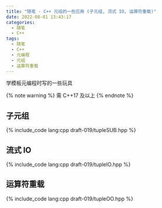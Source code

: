 ```yaml
---
title: "随笔 - C++ 元组的一些应用 (子元组, 流式 IO, 运算符重载)"
date: 2022-08-01 13:43:17
categories:
  - 随笔
  - C++
tags:
  - 随笔
  - C++
  - 元编程
  - 元组
  - 运算符重载
---
```


学模板元编程时写的一些玩具

{% note warning %}
需 C++17 及以上
{% endnote %}

<!-- more -->

## 子元组

{% include_code lang:cpp draft-019/tupleSUB.hpp %}

## 流式 IO

{% include_code lang:cpp draft-019/tupleIO.hpp %}

## 运算符重载

{% include_code lang:cpp draft-019/tupleOO.hpp %}
